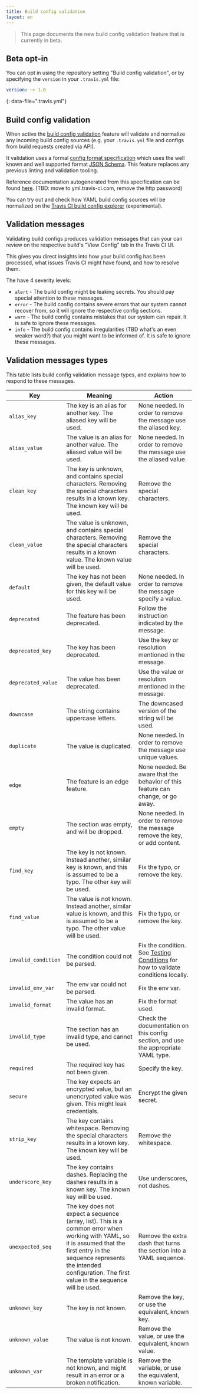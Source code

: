 ```yaml
---
title: Build config validation
layout: en
---
```


<blockquote class="beta">
  <p>
    This page documents the new build config validation feature that is currently in beta.
  </p>
</blockquote>


## Beta opt-in

You can opt in using the repository setting "Build config validation", or by
specifying the `version` in your `.travis.yml` file:

```yaml
version: ~> 1.0
```
{: data-file=".travis.yml"}

## Build config validation

When active the [build config validation](https://github.com/travis-ci/travis-yml)
feature will validate and normalize any incoming build config sources (e.g.
your `.travis.yml` file and configs from build requests created via API).

It validation uses a formal [config format specification](https://github.com/travis-ci/travis-yml/blob/master/schema.json)
which uses the well known and well supported format [JSON Schema](https://json-schema.org/).
This feature replaces any previous linting and validation tooling.

Reference documentation autogenerated from this specification can be found
[here](https://yml-staging.travis-ci.org/v1/docs). (TBD: move to yml.travis-ci.com, remove the http password)

You can try out and check how YAML build config sources will be normalized
on the [Travis CI build config explorer](http://config.travis-ci.org/)
(experimental).

## Validation messages

Validating build configs produces validation messages that can your can review
on the respective build's "View Config" tab in the Travis CI UI.

This gives you direct insights into how your build config has been processed,
what issues Travis CI might have found, and how to resolve them.

The have 4 severity levels:

* `alert` - The build config might be leaking secrets. You should pay special attention to these messages.
* `error` - The build config contains severe errors that our system cannot recover from, so it will ignore the respective config sections.
* `warn`  - The build config contains mistakes that our system can repair. It is safe to ignore these messages.
* `info`  - The build config contains irregularities (TBD what's an even weaker word?) that you might want to be informed of. It is safe to ignore these messages.

## Validation messages types

This table lists build config validation message types, and explains how to respond to these messages.

<div id="config-validation-message-types"></div>

| Key  | Meaning | Action |
| ---- | ------- | ------ |
| <a id="alias_key">`alias_key`</a>                 | The key is an alias for another key. The aliased key will be used. | None needed. In order to remove the message use the aliased key. |
| <a id="alias_value">`alias_value`</a>             | The value is an alias for another value. The aliased value will be used. | None needed. In order to remove the message use the aliased value. |
| <a id="clean_key">`clean_key`</a>                 | The key is unknown, and contains special characters. Removing the special characters results in a known key. The known key will be used. | Remove the special characters. |
| <a id="clean_value">`clean_value`</a>             | The value is unknown, and contains special characters. Removing the special characters results in a known value. The known value will be used. | Remove the special characters. |
| <a id="default">`default`</a>                     | The key has not been given, the default value for this key will be used. | None needed. In order to remove the message specify a value. |
| <a id="deprecated">`deprecated`</a>               | The feature has been deprecated. | Follow the instruction indicated by the message. |
| <a id="deprecated_key">`deprecated_key`</a>       | The key has been deprecated. | Use the key or resolution mentioned in the message. |
| <a id="deprecated_value">`deprecated_value`</a>   | The value has been deprecated. | Use the value or resolution mentioned in the message. |
| <a id="downcase">`downcase`</a>                   | The string contains uppercase letters. | The downcased version of the string will be used. |
| <a id="duplicate">`duplicate`</a>                 | The value is duplicated. | None needed. In order to remove the message use unique values.|
| <a id="edge">`edge`</a>                           | The feature is an edge feature. | None needed. Be aware that the behavior of this feature can change, or go away. |
| <a id="empty">`empty`</a>                         | The section was empty, and will be dropped. | None needed. In order to remove the message remove the key, or add content. |
| <a id="find_key">`find_key`</a>                   | The key is not known. Instead another, similar key is known, and this is assumed to be a typo. The other key will be used. | Fix the typo, or remove the key. |
| <a id="find_value">`find_value`</a>               | The value is not known. Instead another, similar value is known, and this is assumed to be a typo. The other value will be used. | Fix the typo, or remove the key. |
| <a id="invalid_condition">`invalid_condition`</a> | The condition could not be parsed. | Fix the condition. See [Testing Conditions](https://docs.travis-ci.com/user/conditions-testing) for how to validate conditions locally. |
| <a id="invalid_env_var">`invalid_env_var`</a>     | The env var could not be parsed. | Fix the env var. |
| <a id="invalid_format">`invalid_format`</a>       | The value has an invalid format. | Fix the format used.|
| <a id="invalid_type">`invalid_type`</a>           | The section has an invalid type, and cannot be used. | Check the documentation on this config section, and use the appropriate YAML type. |
| <a id="required">`required`</a>                   | The required key has not been given. | Specify the key. |
| <a id="secure">`secure`</a>                       | The key expects an encrypted value, but an unencrypted value was given. This might leak credentials. | Encrypt the given secret. |
| <a id="strip_key">`strip_key`</a>                 | The key contains whitespace. Removing the special characters results in a known key. The known key will be used. | Remove the whitespace. |
| <a id="underscore_key">`underscore_key`</a>       | The key contains dashes. Replacing the dashes results in a known key. The known key will be used. | Use underscores, not dashes. |
| <a id="unexpected_seq">`unexpected_seq`</a>       | The key does not expect a sequence (array, list). This is a common error when working with YAML, so it is assumed that the first entry in the sequence represents the intended configuration. The first value in the sequence will be used. | Remove the extra dash that turns the section into a YAML sequence. |
| <a id="unknown_key">`unknown_key`</a>             | The key is not known. | Remove the key, or use the equivalent, known key. |
| <a id="unknown_value">`unknown_value`</a>         | The value is not known. | Remove the value, or use the equivalent, known value. |
| <a id="unknown_var">`unknown_var`</a>             | The template variable is not known, and might result in an error or a broken notification. | Remove the variable, or use the equivalent, known variable. |


